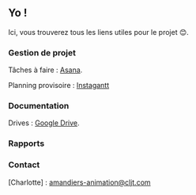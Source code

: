 ## Yo !

Ici, vous trouverez tous les liens utiles pour le projet 😊.

### Gestion de projet

Tâches à faire : [Asana](https://asana.com/fr/premium?&gclid=CjwKCAjwmZbpBRAGEiwADrmVXlAQapcbEXUK6ixwc0OrQH4UzqeV1oJbK3n0e-lULE1sRKL5nBr3vhoC-OoQAvD_BwE#login).

Planning provisoire : [Instagantt](https://app.instagantt.com/r)

### Documentation

Drives : [Google Drive](https://drive.google.com/folderview?id=1FdrSYsgBDBHzcB3SyJ2BfhO3Av_u9WFd).

### Rapports

### Contact
[Charlotte] : amandiers-animation@cljt.com
